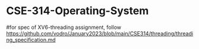 # CSE-314-Operating-System

#for spec of XV6-threading assignment, follow https://github.com/vodro/January2023/blob/main/CSE314/threading/threading_specification.md 
